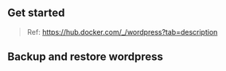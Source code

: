 ## Get started
> Ref: https://hub.docker.com/_/wordpress?tab=description

## Backup and restore wordpress

